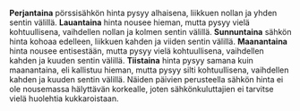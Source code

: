 **Perjantaina** pörssisähkön hinta pysyy alhaisena, liikkuen nollan ja yhden sentin välillä. **Lauantaina** hinta nousee hieman, mutta pysyy vielä kohtuullisena, vaihdellen nollan ja kolmen sentin välillä. **Sunnuntaina** sähkön hinta kohoaa edelleen, liikkuen kahden ja viiden sentin välillä. **Maanantaina** hinta nousee entisestään, mutta pysyy vielä kohtuullisena, vaihdellen kahden ja kuuden sentin välillä. **Tiistaina** hinta pysyy samana kuin maanantaina, eli kallistuu hieman, mutta pysyy silti kohtuullisena, vaihdellen kahden ja kuuden sentin välillä. Näiden päivien perusteella sähkön hinta ei ole nousemassa hälyttävän korkealle, joten sähkönkuluttajien ei tarvitse vielä huolehtia kukkaroistaan.